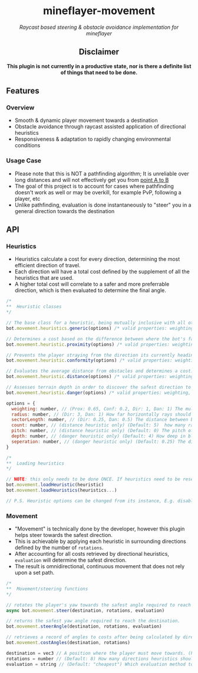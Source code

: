 <div align="center">
  <h1>mineflayer-movement</h1>
  <i>Raycast based steering & obstacle avoidance implementation for mineflayer</i>
  <br>
  <h2>Disclaimer</h1>
  <b>This plugin is not currently in a productive state, nor is there a definite list of things that need to be done.</b>
</div>

## Features
### Overview
- Smooth & dynamic player movement towards a destination
- Obstacle avoidance through raycast assisted application of directional heuristics
- Responsiveness & adaptation to rapidly changing environmental conditions 
### Usage Case
- Please note that this is NOT a pathfinding algorithm; It is unreliable over long distances and will not effectively get you from [point A to B](https://github.com/PrismarineJS/mineflayer-pathfinder)
- The goal of this project is to account for cases where pathfinding doesn't work as well or may be overkill, for example PvP, following a player, etc
- Unlike pathfinding, evaluation is done instantaneously to "steer" you in a general direction towards the destination

## API
### Heuristics
- Heuristics calculate a cost for every direction, determining the most efficient direction of travel.
- Each direction will have a total cost defined by the supplement of all the heuristics that are used.
- A higher total cost will correlate to a safer and more preferrable direction, which is then evaluated to determine the final angle.
```js
/*
**  Heuristic classes
*/

// The base class for a heuristic, being mutually inclusive with all other heuristics. Only required for creating new heuristics by extending itself.
bot.movement.heuristics.generic(options) /* valid properties: weighting */

// Determines a cost based on the difference between where the bot's facing vs. where it needs to face. Generally, smaller differences scale to a higher and therefore preferrable cost.
bot.movement.heuristic.proximity(options) /* valid properties: weighting */

// Prevents the player straying from the direction its currently heading by determining a difference between the angle it's facing vs. where it will face.
bot.movement.heuristic.conformity(options) /* valid properties: weighting */

// Evaluates the average distance from obstacles and determines a cost. A closer proximity will result in a lower cost (i.e. less preferrable)
bot.movement.heuristic.distance(options) /* valid properties: weighting, radius, sectorLength, count, pitch */

// Assesses terrain depth in order to discover the safest direction to travel. Unsafe (deep) terrain will correlate to a low cost, and shallow terrain to a high cost
bot.movement.heuristic.danger(options) /* valid properties: weighting, radius, sectorLength, depth, seperation */

options = {
  weighting: number, // (Prox: 0.65, Conf: 0.2, Dir: 1, Dan: 1) The multiplier for a heuristic's final cost. Higher values will have a more considerable impact over the final costs.
  radius: number, // (Dir: 3, Dan: 1) How far horizontally rays should traverse. Higher values dull reaction speed, however result in smoother avoidance.
  sectorLength: number, // (Dir: 0.25, Dan: 0.5) The distance between block intercept checks on a ray. Smaller values increase reliability in finding intercepts, however result in slower performance.
  count: number, // (distance heuristic only) (Default: 5)  how many rays are cast vertically in a single direction. Higher values increase reliability in determining obstacles. The total collective spread between rays is 90°.
  pitch: number, // (distance heuristic only) (Default: 0) The pitch offset (in radians) of the angle in which the middle ray is cast from. Influences overall where obstacles are detected, however should remain 0 in most cases.
  depth: number, // (danger heuristic only) (Default: 4) How deep in blocks that depth rays should be cast. Higher values dull the urgency to avoid shallow holes.
  seperation: number, // (danger heuristic only) (Default: 0.25) The distance between depth rays casted from the primary ray (if confused, see src/heuristics/danger.js). Smaller values increase reliability in determining an average depth, however result in slower performance.
}

/*
**  Loading heuristics
*/

// NOTE: this only needs to be done ONCE. If heuristics need to be reset, then the plugin must be loaded again with bot.loadPlugin.
bot.movement.loadHeuristic(heuristic)
bot.movement.loadHeuristics(heuristics...)

// P.S. Heuristic options can be changed from its instance, E.g. disabling a heuristic: heuristic.weighting = 0
```
### Movement
- "Movement" is technically done by the developer, however this plugin helps steer towards the safest direction.
- This is achievable by applying each heuristic in surrounding directions defined by the number of `rotations`.
- After accounting for all costs retrieved by directional heuristics, `evaluation` will determine the safest direction.
- The result is omnidirectional, continuous movement that does not rely upon a set path.
```js
/*
**  Movement/steering functions
*/

// rotates the player's yaw towards the safest angle required to reach the destination. Returns a promise.
async bot.movement.steer(destination, rotations, evaluation)

// returns the safest yaw angle required to reach the destination.
bot.movement.steerAngle(destination, rotations, evaluation)

// retrieves a record of angles to costs after being calculated by directional heuristrics.
bot.movement.costAngles(destination, rotations)

destination = vec3 // A position where the player must move towards. (https://github.com/PrismarineJS/node-vec3)
rotations = number // (Default: 8) How many directions heuristics should be applied in, circularly. Higher values gather more information regarding the surrounding environment (Typically should be an exponent of two!)
evaluation = string // (Default: "cheapest") Which evaluation method to use whilst determining the final angle. Valid options are "cheapest" & "average".

```